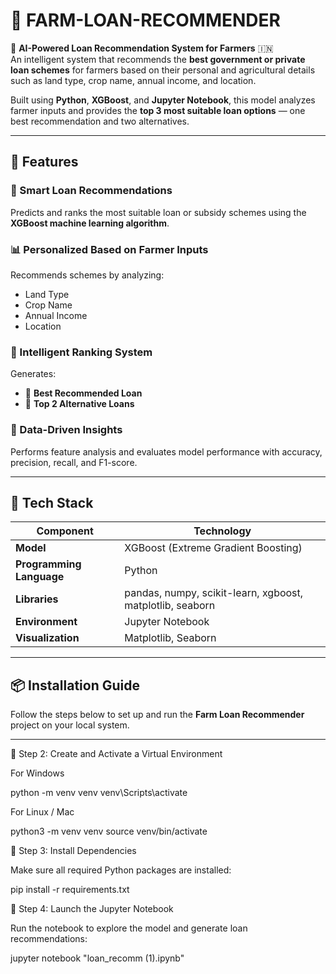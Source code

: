 # 🌾 FARM-LOAN-RECOMMENDER

🧠 **AI-Powered Loan Recommendation System for Farmers** 🇮🇳  
An intelligent system that recommends the **best government or private loan schemes** for farmers based on their personal and agricultural details such as land type, crop name, annual income, and location.

Built using **Python**, **XGBoost**, and **Jupyter Notebook**, this model analyzes farmer inputs and provides the **top 3 most suitable loan options** — one best recommendation and two alternatives.

---

## 🚀 Features

### 🌱 Smart Loan Recommendations  
Predicts and ranks the most suitable loan or subsidy schemes using the **XGBoost machine learning algorithm**.

### 📊 Personalized Based on Farmer Inputs  
Recommends schemes by analyzing:  
- Land Type  
- Crop Name  
- Annual Income  
- Location  

### 🤖 Intelligent Ranking System  
Generates:  
- 🥇 **Best Recommended Loan**  
- 🥈 **Top 2 Alternative Loans**

### 🧮 Data-Driven Insights  
Performs feature analysis and evaluates model performance with accuracy, precision, recall, and F1-score.


---

## 🧰 Tech Stack

| Component | Technology |
|------------|-------------|
| **Model** | XGBoost (Extreme Gradient Boosting) |
| **Programming Language** | Python |
| **Libraries** | pandas, numpy, scikit-learn, xgboost, matplotlib, seaborn |
| **Environment** | Jupyter Notebook |
| **Visualization** | Matplotlib, Seaborn |

---

## 📦 Installation Guide

Follow the steps below to set up and run the **Farm Loan Recommender** project on your local system.

---

🔹 Step 2: Create and Activate a Virtual Environment

For Windows

python -m venv venv
venv\Scripts\activate


For Linux / Mac

python3 -m venv venv
source venv/bin/activate

🔹 Step 3: Install Dependencies

Make sure all required Python packages are installed:

pip install -r requirements.txt

🔹 Step 4: Launch the Jupyter Notebook

Run the notebook to explore the model and generate loan recommendations:

jupyter notebook "loan_recomm (1).ipynb"
